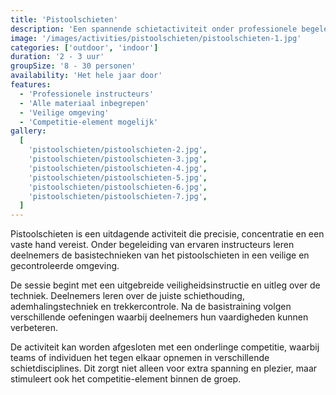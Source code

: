 ```yaml
---
title: 'Pistoolschieten'
description: 'Een spannende schietactiviteit onder professionele begeleiding.'
image: '/images/activities/pistoolschieten/pistoolschieten-1.jpg'
categories: ['outdoor', 'indoor']
duration: '2 - 3 uur'
groupSize: '8 - 30 personen'
availability: 'Het hele jaar door'
features:
  - 'Professionele instructeurs'
  - 'Alle materiaal inbegrepen'
  - 'Veilige omgeving'
  - 'Competitie-element mogelijk'
gallery:
  [
    'pistoolschieten/pistoolschieten-2.jpg',
    'pistoolschieten/pistoolschieten-3.jpg',
    'pistoolschieten/pistoolschieten-4.jpg',
    'pistoolschieten/pistoolschieten-5.jpg',
    'pistoolschieten/pistoolschieten-6.jpg',
    'pistoolschieten/pistoolschieten-7.jpg',
  ]
---
```


Pistoolschieten is een uitdagende activiteit die precisie, concentratie en een vaste hand vereist. Onder begeleiding van ervaren instructeurs leren deelnemers de basistechnieken van het pistoolschieten in een veilige en gecontroleerde omgeving.

De sessie begint met een uitgebreide veiligheidsinstructie en uitleg over de techniek. Deelnemers leren over de juiste schiethouding, ademhalingstechniek en trekkercontrole. Na de basistraining volgen verschillende oefeningen waarbij deelnemers hun vaardigheden kunnen verbeteren.

De activiteit kan worden afgesloten met een onderlinge competitie, waarbij teams of individuen het tegen elkaar opnemen in verschillende schietdisciplines. Dit zorgt niet alleen voor extra spanning en plezier, maar stimuleert ook het competitie-element binnen de groep.
